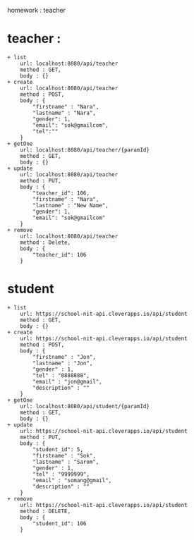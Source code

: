 homework : teacher
# teacher : 
    + list
        url: localhost:8080/api/teacher
        method : GET,
        body : {}
    + create
        url: localhost:8080/api/teacher
        method : POST,
        body : {
            "firstname" : "Nara",
            "lastname" : "Nara",
            "gender": 1,
            "email": "sok@gmailcom",
            "tel":""
        }
    + getOne
        url: localhost:8080/api/teacher/{paramId}
        method : GET,
        body : {}
    + update
        url: localhost:8080/api/teacher
        method : PUT,
        body : {
            "teacher_id": 106,
            "firstname" : "Nara",
            "lastname" : "New Name",
            "gender": 1,
            "email": "sok@gmailcom"
        }
    + remove
        url: localhost:8080/api/teacher
        method : Delete,
        body : {
            "teacher_id": 106
        }
# student
    + list
        url: https://school-nit-api.cleverapps.io/api/student
        method : GET,
        body : {}
    + create
        url: https://school-nit-api.cleverapps.io/api/student
        method : POST,
        body : {
            "firstname" : "Jon",
            "lastname" : "Jon",
            "gender" : 1,
            "tel" : "0888888",
            "email" : "jon@gmail",
            "description" : ""
        }
    + getOne
        url: localhost:8080/api/student/{paramId}
        method : GET,
        body : {}
    + update
        url: https://school-nit-api.cleverapps.io/api/student
        method : PUT,
        body : {
            "student_id": 5,
            "firstname" : "Sok",
            "lastname" : "Sarom",
            "gender" : 1,
            "tel" : "9999999",
            "email" : "somang@gmail",
            "description" : ""
        }
    + remove
        url: https://school-nit-api.cleverapps.io/api/student
        method : DELETE,
        body : {
            "student_id": 106
        }

